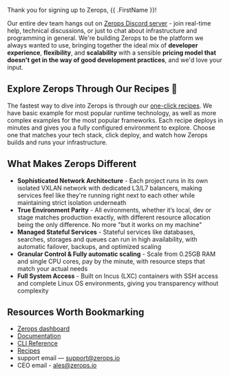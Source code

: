 [//]: # (Welcome to Zerops)

Thank you for signing up to Zerops, {{ .FirstName }}!

Our entire dev team hangs out on [Zerops Discord server](https://discord.gg/zeropsio) - join real-time help, technical discussions, or just to chat about infrastructure and programming in general. We're building Zerops to be the platform we always wanted to use, bringing together the ideal mix of **developer experience**, **flexibility**, and **scalability** with a sensible **pricing model that doesn't get in the way of good development practices**, and we'd love your input.

## Explore Zerops Through Our Recipes 🚀
The fastest way to dive into Zerops is through our [one-click recipes](https://app.zerops.io/dashboard/recipes). We have basic example for most popular runtime technology, as well as more complex examples for the most popular frameworks. Each recipe deploys in minutes and gives you a fully configured environment to explore. Choose one that matches your tech stack, click deploy, and watch how Zerops builds and runs your infrastructure.

## What Makes Zerops Different
- **Sophisticated Network Architecture** - Each project runs in its own isolated VXLAN network with dedicated L3/L7 balancers, making services feel like they're running right next to each other while maintaining strict isolation underneath
- **True Environment Parity** - All evironments, whether it’s local, dev or stage matches production exactly, with different resource allocation being the only difference. No more "but it works on my machine"
- **Managed Stateful Services** - Stateful services like databases, searches, storages and queues can run in high availability, with automatic failover, backups, and optimized scaling 
- **Granular Control & Fully automatic scaling** - Scale from 0.25GB RAM and single CPU cores, pay by the minute, with resource steps that match your actual needs
- **Full System Access** - Built on Incus (LXC) containers with SSH access and complete Linux OS environments, giving you transparency without complexity

## Resources Worth Bookmarking
- [Zerops dashboard](https://app.zerops.io/)
- [Documentation](https://docs.zerops.io/)
- [CLI Reference](https://docs.zerops.io/references/cli)
- [Recipes](https://app.zerops.io/dashboard/recipes)
- support email — support@zerops.io
- CEO email - ales@zerops.io
